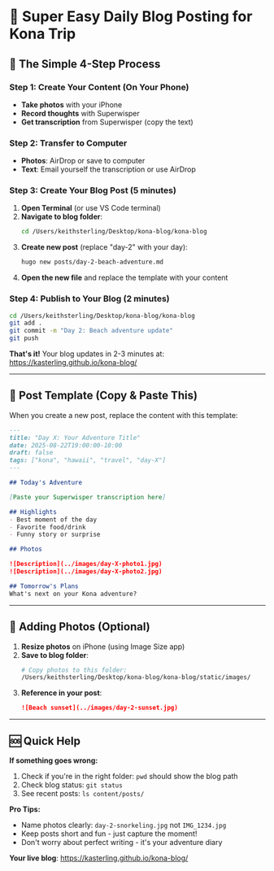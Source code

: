 # 📱 Super Easy Daily Blog Posting for Kona Trip

## 🎯 The Simple 4-Step Process

### Step 1: Create Your Content (On Your Phone)
- **Take photos** with your iPhone
- **Record thoughts** with Superwisper
- **Get transcription** from Superwisper (copy the text)

### Step 2: Transfer to Computer
- **Photos**: AirDrop or save to computer
- **Text**: Email yourself the transcription or use AirDrop

### Step 3: Create Your Blog Post (5 minutes)
1. **Open Terminal** (or use VS Code terminal)
2. **Navigate to blog folder**:
   ```bash
   cd /Users/keithsterling/Desktop/kona-blog/kona-blog
   ```
3. **Create new post** (replace "day-2" with your day):
   ```bash
   hugo new posts/day-2-beach-adventure.md
   ```
4. **Open the new file** and replace the template with your content

### Step 4: Publish to Your Blog (2 minutes)
```bash
cd /Users/keithsterling/Desktop/kona-blog/kona-blog
git add .
git commit -m "Day 2: Beach adventure update"
git push
```
**That's it!** Your blog updates in 2-3 minutes at: https://kasterling.github.io/kona-blog/

---

## 📝 Post Template (Copy & Paste This)

When you create a new post, replace the content with this template:

```markdown
---
title: "Day X: Your Adventure Title"
date: 2025-08-22T19:00:00-10:00
draft: false
tags: ["kona", "hawaii", "travel", "day-X"]
---

## Today's Adventure

[Paste your Superwisper transcription here]

## Highlights
- Best moment of the day
- Favorite food/drink
- Funny story or surprise

## Photos

![Description](../images/day-X-photo1.jpg)
![Description](../images/day-X-photo2.jpg)

## Tomorrow's Plans
What's next on your Kona adventure?
```

---

## 📸 Adding Photos (Optional)

1. **Resize photos** on iPhone (using Image Size app)
2. **Save to blog folder**:
   ```bash
   # Copy photos to this folder:
   /Users/keithsterling/Desktop/kona-blog/kona-blog/static/images/
   ```
3. **Reference in your post**:
   ```markdown
   ![Beach sunset](../images/day-2-sunset.jpg)
   ```

---

## 🆘 Quick Help

**If something goes wrong:**
1. Check if you're in the right folder: `pwd` should show the blog path
2. Check blog status: `git status`
3. See recent posts: `ls content/posts/`

**Pro Tips:**
- Name photos clearly: `day-2-snorkeling.jpg` not `IMG_1234.jpg`
- Keep posts short and fun - just capture the moment!
- Don't worry about perfect writing - it's your adventure diary

**Your live blog**: https://kasterling.github.io/kona-blog/